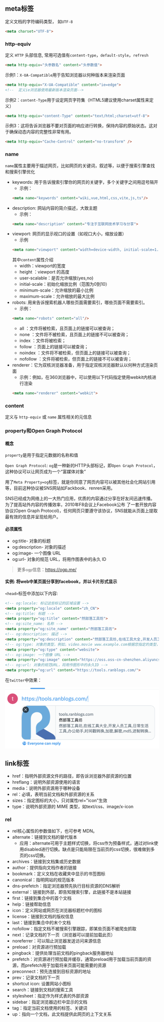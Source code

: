 ## meta标签

定义文档的字符编码类型， 如`UTF-8`

```html
<meta charset="UTF-8">
```

### http-equiv

定义 `HTTP` 头部信息, 常用可选值有`content-type`，`default-style`，`refresh`

```html
<meta http-equiv="头参数名" content="头参数值">
```

示例1：`X-UA-Compatible`用于告知浏览器以何种版本来渲染页面
```html
<meta http-equiv="X-UA-Compatible" content="ie=edge">
<!--  定义ie浏览器使用最新版本渲染页面-->
```

示例2：`content-Type`用于设定网页字符集（HTML5建议使用charset属性来定义）
```html
<meta http-equiv="content-Type" content="text/html;charset=utf-8">
```

示例3：这将告诉浏览器不要对页面的响应进行转换，保持内容的原始状态。这对于确保动态内容的完整性非常有用。
```html
<meta http-equiv="Cache-Control" content="no-transform" />
```

### name

`name`属性主要用于描述网页，比如网页的关键词，叙述等，以便于搜索引擎查找和搜索引擎优化

- keywords: 用于告诉搜索引擎你的网页的关键字，多个关键字之间用逗号隔开
  - 示例：
  ```html
  <meta name="keywords" content="wiki,vue,html,css,vite,js,ts"/>
  ```
- description: 网站内容的简介描述，大致主题
  - 示例：
  ```html
  <meta name="description" content="专注于互联网技术学习与分享">
  ```
- viewport: 网页的显示视口的设置（如视口大小，缩放设置）
  - 示例
  ```html
  <meta name="viewport" content="width=device-width, initial-scale=1.0,maximum-scale=1.0, user-scalable=no"/>
  ```
  其中`content`属性介绍
  - width：viewport的宽度
  - height ：viewport 的高度
  - user-scalable：是否允许缩放(yes,no)
  - initial-scale：初始化缩放比例（范围为0到10）
  - minimum-scale：允许缩放的最小比例
  - maximum-scale：允许缩放的最大比例
- robots: 用来告诉搜索机器人哪些页面需要索引，哪些页面不需要索引。
  - 示例：
  ```html
  <meta name="robots" content="all"/>
  ```
  - all ：文件将被检索，且页面上的链接可以被查询；
  - none ：文件将不被检索，且页面上的链接不可以被查询；
  - index ：文件将被检索；
  - follow ：页面上的链接可以被查询；
  - noindex ：文件将不被检索，但页面上的链接可以被查询；
  - nofollow ：文件将被检索，但页面上的链接不可以被查询；
- renderer：它为双核浏览器准备，用于指定双核浏览器默认以何种方式渲染页面
  - 示例：例如，在360浏览器中，可以使用以下代码指定使用webkit内核进行渲染
  ```html
  <meta name="renderer" content="webkit">
  ```

### content

定义与 `http-equiv` 或 `name` 属性相关的元信息

### property和Open Graph Protocol

#### 概念

`property`是用于指定元数据的名称和值

`Open Graph Protocol`: `og`是一种新的HTTP头部标记，即`Open Graph Protocol`，这种协议可以让网页成为一个“富媒体对象”

用了`Meta Property=og`标签，就是你同意了网页内容可以被其他社会化网站引用等，目前这种协议被SNS网站如Fackbook、renren采用。

SNS已经成为网络上的一大热门应用，优质的内容通过分享在好友间迅速传播。为了提高站外内容的传播效率，2010年F8会议上Facebook公布 了一套开放内容协议(Open Graph Protocol)，任何网页只要遵守该协议，SNS就能从页面上提取最有效的信息并呈现给用户。

#### 必须属性

- og:title- 对象的标题
- og:description- 对象的描述
- og:image- 一个图像 URL
- og:url- 对象的规范 URL，将用作图表中的永久 ID

> 更多`ogp`信息：https://ogp.me/

#### 实例: 将web中某页面分享到facebook，并以卡片形式显示

`<head>`标签中添加以下内容:
```html
<!-- og:locale: 标记这些标记的区域设置 -->
<meta property="og:locale" content="zh_CN">
<!-- og:title: 标题 -->
<meta property="og:title" content="然部落工具坊">
<!-- og:site_name: 名称 -->
<meta property="og:site_name" content="然部落工具坊">
<!-- og:description: 描述 -->
<meta property="og:description" content="然部落工具坊,在线工具大全,开发人员工具,日常生活工具,办公助手,时间戳转换,加密,解密,md5,进制转换,二维码,正则表达式,json格式化,照片处理,字数统计">
<!-- og:type: 对象的类型，例如，video.movie www.example.com根据您指定的类型，可能还需要其他属性 -->
<meta property="og:type" content="website">
<!-- og:image: 一个图像 URL -->
<meta property="og:image" content="https://oss.oss-cn-shenzhen.aliyuncs.com/toools-web/logo.png">
<!-- og:url: 对象的规范URL，将用作图形中的永久ID -->
<meta property="og:url" content="https://tools.ranblogs.com/">
```

在`twitter`中效果：

![](../static/images/og_reg.png)

## link标签

- href：指明外部资源文件的路径，即告诉浏览器外部资源的位置
- hreflang：说明外部资源使用的语言
- media：说明外部资源用于哪种设备
- rel：必填，表明当前文档和外部资源的关系
- sizes：指定图标的大小，只对属性rel="icon"生效
- type：说明外部资源的 MIME 类型，如text/css、image/x-icon

### rel

- rel核心属性的参数值如下，也可参考 MDN。
- alternate：链接到文档的替代版本
  - 应用：alternate可用于主题样式切换，将css作为预备样式，通过对link使用disabled进行切换。缺点是只能局限在当前页的css切换，很难做到多页的css切换。
- archives：链接到文档集或历史数据
- author：提供指向文档作者的链接
- bookmark：定义文档在收藏夹中显示的书签图标
- canonical：指明网站的规范版本
- dns-prefetch：指定浏览器预先执行目标资源的DNS解析
- external：链接到外部，即告知搜索引擎，此链接不是本站链接
- first：链接到集合中的首个文档
- help：链接帮助信息
- icon：定义网站或网页在浏览器标题栏中的图标
- license：链接到文档的版权信息
- last：链接到集合中的末个文档
- nofollow：指定文档不被搜索引擎跟踪，即某些页面不被爬虫抓取
- next：记录文档的下一页（浏览器可以提前加载此页）
- noreferrer：可以阻止浏览器发送访问来源信息
- preload：对资源进行预加载
- pingback：提供处理当前文档的pingback服务器地址
- prefetch：对资源进行预加载并缓存，通常preload用于加载当前页面的资源，而prefetch用于加载将来页面可能需要的资源
- preconnect：预先连接到目标资源的地址
- prev：记录文档的下一页
- shortcut icon: 设置网站小图标
- search：链接到文档的搜索工具
- stylesheet：指定作为样式表的外部资源
- sidebar：指定浏览器边栏中显示的文档
- tag：指定当前文档使用的标签、关键词
- up：指向一个文档，此文档提供此网页的上下文关系